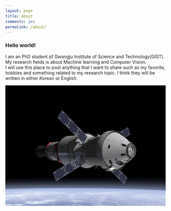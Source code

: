 ```yaml
---
layout: page
title: About
comments: yes
permalink: /about/
---
```



### Hello world!

I am an PhD student of Gwangju Institute of Science and Technology(GIST).
My research fields is about Machine learning and Computer Vision. <br>
I will use this place to post anything that I want to share such as my favorite, hobbies and something related to my research topic.
I think they will be written in either Korean or English.

![me2](/images/space.jpg "me2")
